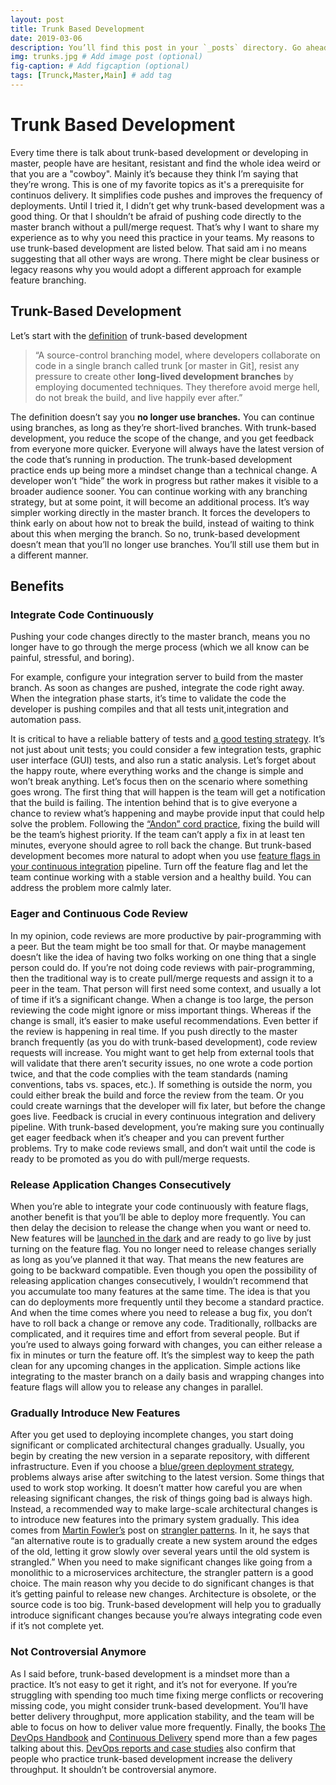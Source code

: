 ```yaml
---
layout: post
title: Trunk Based Development
date: 2019-03-06
description: You’ll find this post in your `_posts` directory. Go ahead and edit it and re-build the site to see your changes. # Add post description (optional)
img: trunks.jpg # Add image post (optional)
fig-caption: # Add figcaption (optional)
tags: [Trunck,Master,Main] # add tag
---
```


# Trunk Based Development

Every time there is talk about trunk-based development or developing in master, people have are hesitant, resistant and find the whole idea weird or that you are a "cowboy". Mainly it’s because they think I’m saying that they’re wrong. This is one of my favorite topics as it's a prerequisite for continuos delivery. It simplifies code pushes and improves the frequency of deployments. Until I tried it, I didn’t get why trunk-based development was a good thing. Or that I shouldn’t be afraid of pushing code directly to the master branch without a pull/merge request. That’s why I want to share my experience as to why you need this practice in your teams. My reasons to use trunk-based development are listed below. That said am i no means suggesting that all other ways are wrong. There might be clear business or legacy reasons why you would adopt a different approach for example feature branching.

## Trunk-Based Development

Let’s start with the [definition](http://trunkbaseddevelopment.com) of trunk-based development
> “A source-control branching model, where developers collaborate on code in a single branch called trunk [or master in Git], resist any pressure to create other **long-lived development branches** by employing documented techniques. They therefore avoid merge hell, do not break the build, and live happily ever after.”

The definition doesn’t say you **no longer use branches.** You can continue using branches, as long as they’re short-lived branches. With trunk-based development, you reduce the scope of the change, and you get feedback from everyone more quicker. Everyone will always have the latest version of the code that’s running in production. The trunk-based development practice ends up being more a mindset change than a technical change. A developer won’t “hide” the work in progress but rather makes it visible to a broader audience sooner. You can continue working with any branching strategy, but at some point, it will become an additional process. It’s way simpler working directly in the master branch. It forces the developers to think early on about how not to break the build, instead of waiting to think about this when merging the branch. So no, trunk-based development doesn’t mean that you’ll no longer use branches. You’ll still use them but in a different manner. 

## Benefits

### Integrate Code Continuously

Pushing your code changes directly to the master branch, means you no longer have to go through the merge process (which we all know can be painful, stressful, and boring).

For example, configure your integration server to build from the master branch. As soon as changes are pushed, integrate the code right away. When the integration phase starts, it’s time to validate the code the developer is pushing compiles and that all tests unit,integration and automation pass.

It is critical to have a reliable battery of tests and [a good testing strategy](https://rollout.io/blog/testing-strategies-delivery-pipeline/). It’s not just about unit tests; you could consider a few integration tests, graphic user interface (GUI) tests, and also run a static analysis. Let’s forget about the happy route, where everything works and the change is simple and won’t break anything. Let’s focus then on the scenario where something goes wrong. The first thing that will happen is the team will get a notification that the build is failing. The intention behind that is to give everyone a chance to review what’s happening and maybe provide input that could help solve the problem. Following the [“Andon” cord practice](https://itrevolution.com/kata/), fixing the build will be the team’s highest priority. If the team can’t apply a fix in at least ten minutes, everyone should agree to roll back the change. But trunk-based development becomes more natural to adopt when you use [feature flags in your continuous integration](https://rollout.io/blog/value-feature-flags-ci-cd/) pipeline. Turn off the feature flag and let the team continue working with a stable version and a healthy build. You can address the problem more calmly later. 

### Eager and Continuous Code Review

In my opinion, code reviews are more productive by pair-programming with a peer. But the team might be too small for that. Or maybe management doesn’t like the idea of having two folks working on one thing that a single person could do. If you’re not doing code reviews with pair-programming, then the traditional way is to create pull/merge requests and assign it to a peer in the team. That person will first need some context, and usually a lot of time if it’s a significant change. When a change is too large, the person reviewing the code might ignore or miss important things. Whereas if the change is small, it’s easier to make useful recommendations. Even better if the review is happening in real time. If you push directly to the master branch frequently (as you do with trunk-based development), code review requests will increase. You might want to get help from external tools that will validate that there aren’t security issues, no one wrote a code portion twice, and that the code complies with the team standards (naming conventions, tabs vs. spaces, etc.). If something is outside the norm, you could either break the build and force the review from the team. Or you could create warnings that the developer will fix later, but before the change goes live. Feedback is crucial in every continuous integration and delivery pipeline. With trunk-based development, you’re making sure you continually get eager feedback when it’s cheaper and you can prevent further problems. Try to make code reviews small, and don’t wait until the code is ready to be promoted as you do with pull/merge requests.

### Release Application Changes Consecutively

When you’re able to integrate your code continuously with feature flags, another benefit is that you’ll be able to deploy more frequently. You can then delay the decision to release the change when you want or need to. New features will be [launched in the dark](https://rollout.io/blog/dark-launch-directors-new-best-friend/) and are ready to go live by just turning on the feature flag. You no longer need to release changes serially as long as you’ve planned it that way. That means the new features are going to be backward compatible. Even though you open the possibility of releasing application changes consecutively, I wouldn’t recommend that you accumulate too many features at the same time. The idea is that you can do deployments more frequently until they become a standard practice. And when the time comes where you need to release a bug fix, you don’t have to roll back a change or remove any code. Traditionally, rollbacks are complicated, and it requires time and effort from several people. But if you’re used to always going forward with changes, you can either release a fix in minutes or turn the feature off. It’s the simplest way to keep the path clean for any upcoming changes in the application. Simple actions like integrating to the master branch on a daily basis and wrapping changes into feature flags will allow you to release any changes in parallel. 

### Gradually Introduce New Features

After you get used to deploying incomplete changes, you start doing significant or complicated architectural changes gradually. Usually, you begin by creating the new version in a separate repository, with different infrastructure. Even if you choose a [blue/green deployment strategy](https://rollout.io/blog/blue-green-deployment/), problems always arise after switching to the latest version. Some things that used to work stop working. It doesn’t matter how careful you are when releasing significant changes, the risk of things going bad is always high. Instead, a recommended way to make large-scale architectural changes is to introduce new features into the primary system gradually. This idea comes from [Martin Fowler’s](https://twitter.com/martinfowler) post on [strangler patterns](https://www.martinfowler.com/bliki/StranglerApplication.html). In it, he says that “an alternative route is to gradually create a new system around the edges of the old, letting it grow slowly over several years until the old system is strangled.” When you need to make significant changes like going from a monolithic to a microservices architecture, the strangler pattern is a good choice. The main reason why you decide to do significant changes is that it’s getting painful to release new changes. Architecture is obsolete, or the source code is too big. Trunk-based development will help you to gradually introduce significant changes because you’re always integrating code even if it’s not complete yet.

### Not Controversial Anymore

As I said before, trunk-based development is a mindset more than a practice. It’s not easy to get it right, and it’s not for everyone. If you’re struggling with spending too much time fixing merge conflicts or recovering missing code, you might consider trunk-based development. You’ll have better delivery throughput, more application stability, and the team will be able to focus on how to deliver value more frequently. Finally, the books [The DevOps Handbook](https://www.amazon.com/DevOps-Handbook-World-Class-Reliability-Organizations/dp/1942788002/ref=sr_1_1?s=books&ie=UTF8&qid=1539389650&sr=1-1&keywords=devops+handbook) and [Continuous Delivery](https://www.amazon.com/Continuous-Delivery-Deployment-Automation-Addison-Wesley/dp/0321601912) spend more than a few pages talking about this. [DevOps reports and case studies](https://devops-research.com/assets/capital_one_case_study.pdf) also confirm that people who practice trunk-based development increase the delivery throughput. It shouldn’t be controversial anymore.